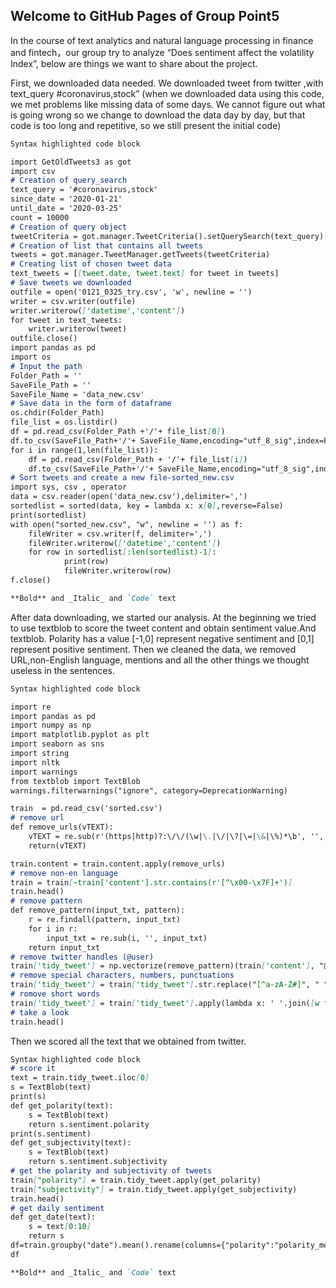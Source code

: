 ## Welcome to GitHub Pages of Group Point5

In the course of text analytics and natural language processing in finance and fintech，our group try to analyze “Does sentiment affect the volatility Index”, below are things we want to share about the  project.

First, we downloaded data needed.
We downloaded tweet from twitter ,with text_query #coronavirus,stock”
(when we downloaded data using this code, we met problems like missing data of some days. We cannot figure out what is going wrong so we change to download the data day by day, but that code is too long and repetitive, so we still present the initial code)

```markdown
Syntax highlighted code block

import GetOldTweets3 as got
import csv
# Creation of query_search
text_query = '#coronavirus,stock'
since_date = '2020-01-21'
until_date = '2020-03-25'
count = 10000
# Creation of query object
tweetCriteria = got.manager.TweetCriteria().setQuerySearch(text_query).setSince(since_date).setUntil(until_date).setMaxTweets(count)
# Creation of list that contains all tweets
tweets = got.manager.TweetManager.getTweets(tweetCriteria)
# Creating list of chosen tweet data
text_tweets = [[tweet.date, tweet.text] for tweet in tweets]
# Save tweets we downloaded 
outfile = open('0121_0325_try.csv', 'w', newline = '')
writer = csv.writer(outfile)
writer.writerow(['datetime','content'])
for tweet in text_tweets:
    writer.writerow(tweet)
outfile.close()
import pandas as pd
import os
# Input the path 
Folder_Path = ''         
SaveFile_Path = ''
SaveFile_Name = 'data_new.csv'             
# Save data in the form of dataframe
os.chdir(Folder_Path)
file_list = os.listdir()
df = pd.read_csv(Folder_Path +'/'+ file_list[0])   
df.to_csv(SaveFile_Path+'/'+ SaveFile_Name,encoding="utf_8_sig",index=False)
for i in range(1,len(file_list)):
    df = pd.read_csv(Folder_Path + '/'+ file_list[i])
    df.to_csv(SaveFile_Path+'/'+ SaveFile_Name,encoding="utf_8_sig",index=False, header=False, mode='a+')
# Sort tweets and create a new file-sorted_new.csv
import sys, csv , operator
data = csv.reader(open('data_new.csv'),delimiter=',')
sortedlist = sorted(data, key = lambda x: x[0],reverse=False)
print(sortedlist)
with open("sorted_new.csv", "w", newline = '') as f:
    fileWriter = csv.writer(f, delimiter=',')
    fileWriter.writerow(['datetime','content'])
    for row in sortedlist[:len(sortedlist)-1]:
            print(row)
            fileWriter.writerow(row)
f.close()

**Bold** and _Italic_ and `Code` text

```

After data downloading, we started our analysis. At the beginning we tried to use textblob to score the tweet content and obtain sentiment value.And textblob. Polarity has a value [-1,0] represent negative sentiment and [0,1] represent positive sentiment.
Then we cleaned the data, we removed URL,non-English language, mentions and all the other things we thought useless in the sentences.

```markdown
Syntax highlighted code block

import re
import pandas as pd 
import numpy as np 
import matplotlib.pyplot as plt 
import seaborn as sns
import string
import nltk
import warnings 
from textblob import TextBlob
warnings.filterwarnings("ignore", category=DeprecationWarning)

train  = pd.read_csv('sorted.csv')
# remove url
def remove_urls(vTEXT):
    vTEXT = re.sub(r'(https|http)?:\/\/(\w|\.|\/|\?|\=|\&|\%)*\b', '', vTEXT, flags=re.MULTILINE)
    return(vTEXT)

train.content = train.content.apply(remove_urls)
# remove non-en language
train = train[~train['content'].str.contains(r'[^\x00-\x7F]+')]
train.head()
# remove pattern
def remove_pattern(input_txt, pattern):
    r = re.findall(pattern, input_txt)
    for i in r:
        input_txt = re.sub(i, '', input_txt)
    return input_txt    
# remove twitter handles (@user)
train['tidy_tweet'] = np.vectorize(remove_pattern)(train['content'], "@[\w]*")
# remove special characters, numbers, punctuations
train['tidy_tweet'] = train['tidy_tweet'].str.replace("[^a-zA-Z#]", " ")
# romove short words
train['tidy_tweet'] = train['tidy_tweet'].apply(lambda x: ' '.join([w for w in x.split() if len(w)>3]))
# take a look
train.head()


```
Then we scored all the text that we obtained from twitter.

```markdown
Syntax highlighted code block
# score it
text = train.tidy_tweet.iloc[0]
s = TextBlob(text)
print(s)
def get_polarity(text):
    s = TextBlob(text)
    return s.sentiment.polarity
print(s.sentiment)
def get_subjectivity(text):
    s = TextBlob(text)
    return s.sentiment.subjectivity
# get the polarity and subjectivity of tweets
train["polarity"] = train.tidy_tweet.apply(get_polarity)
train["subjectivity"] = train.tidy_tweet.apply(get_subjectivity)
train.head()
# get daily sentiment
def get_date(text):
    s = text[0:10]
    return s
df=train.groupby("date").mean().rename(columns={"polarity":"polarity_mean","subjectivity":"subjectivity_mean"})
df

**Bold** and _Italic_ and `Code` text

```

